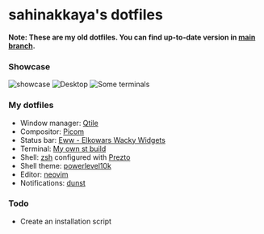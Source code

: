 # sahinakkaya's dotfiles

**Note: These are my old dotfiles. You can find up-to-date version in [main branch](https://github.com/sahinakkaya/dotfiles/tree/main).**

### Showcase
![showcase](https://user-images.githubusercontent.com/32161460/160180461-efc75d21-ccd4-45f5-8a14-5ea47efc51eb.gif)
![Desktop](https://raw.github.com/sahinakkaya/dotfiles/old-dots/Pictures/Screenshots/ricing/Desktop.png)
![Some terminals](https://raw.github.com/sahinakkaya/dotfiles/old-dots/Pictures/Screenshots/ricing/terms.png)


### My dotfiles

- Window manager: [Qtile](https://qtile.org)
- Compositor: [Picom](https://github.com/yshui/picom)
- Status bar: [Eww - Elkowars Wacky Widgets](https://github.com/elkowar/eww)
- Terminal: [My own st build](https://github.com/sahinakkaya/st)
- Shell: [zsh](https://www.zsh.org/) configured with [Prezto](https://github.com/sorin-ionescu/prezto)
- Shell theme: [powerlevel10k](https://github.com/romkatv/powerlevel10k/)
- Editor: [neovim](https://github.com/neovim/neovim)
- Notifications: [dunst](https://github.com/dunst-project/dunst)

### Todo
- Create an installation script

